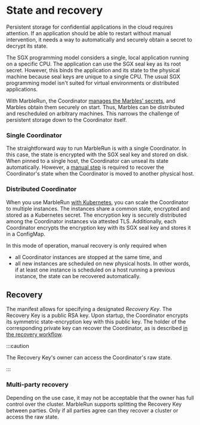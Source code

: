 # State and recovery

Persistent storage for confidential applications in the cloud requires attention.
If an application should be able to restart without manual intervention, it needs a way to automatically and securely obtain a secret to decrypt its state.

The SGX programming model considers a single, local application running on a specific CPU.
The application can use the SGX seal key as its root secret.
However, this binds the application and its state to the physical machine because seal keys are unique to a single CPU.
The usual SGX programming model isn't suited for virtual environments or distributed applications.

With MarbleRun, the Coordinator [manages the Marbles' secrets](../features/secrets-management.md), and Marbles obtain them securely on start.
Thus, Marbles can be distributed and rescheduled on arbitrary machines.
This narrows the challenge of persistent storage down to the Coordinator itself.

### Single Coordinator

The straightforward way to run MarbleRun is with a single Coordinator.
In this case, the state is encrypted with the SGX seal key and stored on disk.
When pinned to a single host, the Coordinator can unseal its state automatically.
However, a [manual step](#recovery) is required to recover the Coordinator's state when the Coordinator is moved to another physical host.

### Distributed Coordinator

<enterpriseBanner/>

When you use MarbleRun [with Kubernetes](../deployment/kubernetes.md), you can scale the Coordinator to multiple instances.
The instances share a common state, encrypted and stored as a Kubernetes secret.
The encryption key is securely distributed among the Coordinator instances via attested TLS.
Additionally, each Coordinator encrypts the encryption key with its SGX seal key and stores it in a ConfigMap.

In this mode of operation, manual recovery is only required when

* all Coordinator instances are stopped at the same time, and
* all new instances are scheduled on new physical hosts.
In other words, if at least one instance is scheduled on a host running a previous instance, the state can be recovered automatically.

## Recovery

The manifest allows for specifying a designated *Recovery Key*. The Recovery Key is a public RSA key. Upon startup, the Coordinator encrypts its symmetric state-encryption key with this public key. The holder of the corresponding private key can recover the Coordinator, as is described [in the recovery workflow](../workflows/recover-coordinator.md).

:::caution

The Recovery Key's owner can access the Coordinator's raw state.

:::

### Multi-party recovery

<enterpriseBanner/>

Depending on the use case, it may not be acceptable that the owner has full control over the cluster.
MarbleRun supports splitting the Recovery Key between parties.
Only if all parties agree can they recover a cluster or access the raw state.
